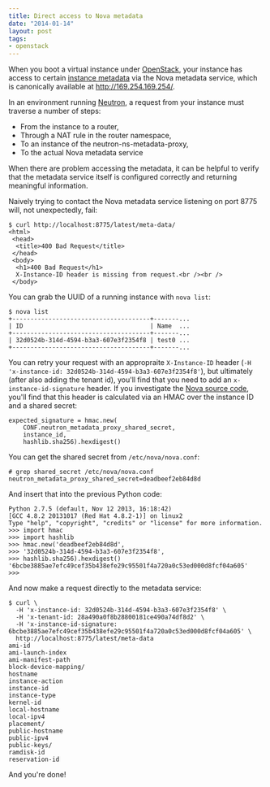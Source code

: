```yaml
---
title: Direct access to Nova metadata
date: "2014-01-14"
layout: post
tags:
- openstack
---
```


When you boot a virtual instance under [OpenStack][], your instance
has access to certain [instance metadata][] via the Nova metadata service,
which is canonically available at <http://169.254.169.254/>.

In an environment running [Neutron][], a request from your instance
must traverse a number of steps:

- From the instance to a router,
- Through a NAT rule in the router namespace, 
- To an instance of the neutron-ns-metadata-proxy,
- To the actual Nova metadata service

When there are problem accessing the metadata, it can be helpful to
verify that the metadata service itself is configured correctly and
returning meaningful information.

<!-- more -->

Naively trying to contact the Nova metadata service listening on port
8775 will, not unexpectedly, fail:

    $ curl http://localhost:8775/latest/meta-data/
    <html>
     <head>
      <title>400 Bad Request</title>
     </head>
     <body>
      <h1>400 Bad Request</h1>
      X-Instance-ID header is missing from request.<br /><br />
     </body>

You can grab the UUID of a running instance with `nova list`:

    $ nova list
    +--------------------------------------+-------...
    | ID                                   | Name  ...
    +--------------------------------------+-------...
    | 32d0524b-314d-4594-b3a3-607e3f2354f8 | test0 ...
    +--------------------------------------+-------...

You can retry your request with an appropraite `X-Instance-ID` header
(`-H 'x-instance-id: 32d0524b-314d-4594-b3a3-607e3f2354f8'`), but
ultimately (after also adding the tenant id), you'll find that you
need to add an `x-instance-id-signature` header.  If you investigate
the [Nova source code][], you'll find that this header is calculated
via an HMAC over the instance ID and a shared secret:

    expected_signature = hmac.new(
        CONF.neutron_metadata_proxy_shared_secret,
        instance_id,
        hashlib.sha256).hexdigest()

You can get the shared secret from `/etc/nova/nova.conf`:

    # grep shared_secret /etc/nova/nova.conf
    neutron_metadata_proxy_shared_secret=deadbeef2eb84d8d

And insert that into the previous Python code:

    Python 2.7.5 (default, Nov 12 2013, 16:18:42) 
    [GCC 4.8.2 20131017 (Red Hat 4.8.2-1)] on linux2
    Type "help", "copyright", "credits" or "license" for more information.
    >>> import hmac
    >>> import hashlib
    >>> hmac.new('deadbeef2eb84d8d',
    >>> '32d0524b-314d-4594-b3a3-607e3f2354f8',
    >>> hashlib.sha256).hexdigest()
    '6bcbe3885ae7efc49cef35b438efe29c95501f4a720a0c53ed000d8fcf04a605'
    >>> 

And now make a request directly to the metadata service:

    $ curl \
      -H 'x-instance-id: 32d0524b-314d-4594-b3a3-607e3f2354f8' \
      -H 'x-tenant-id: 28a490a0f8b28800181ce490a74df8d2' \
      -H 'x-instance-id-signature: 6bcbe3885ae7efc49cef35b438efe29c95501f4a720a0c53ed000d8fcf04a605' \
      http://localhost:8775/latest/meta-data
    ami-id
    ami-launch-index
    ami-manifest-path
    block-device-mapping/
    hostname
    instance-action
    instance-id
    instance-type
    kernel-id
    local-hostname
    local-ipv4
    placement/
    public-hostname
    public-ipv4
    public-keys/
    ramdisk-id
    reservation-id

And you're done!

[nova source code]: https://github.com/openstack/nova/blob/master/nova/api/metadata/handler.py
[openstack]: http://www.openstack.org/
[instance metadata]: http://docs.openstack.org/admin-guide-cloud/content//section_metadata-service.html
[neutron]: https://wiki.openstack.org/wiki/Neutron


